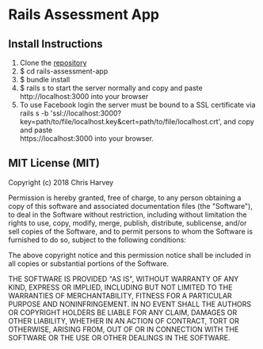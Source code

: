 
# Rails Assessment App


## Install Instructions
1.  Clone the [repository](https://github.com/Harvey783/rails-assessment-app)
2.  $ cd rails-assessment-app
3.  $ bundle install
4.  $ rails s to start the server normally and copy and paste http://localhost:3000 into your browser
5.  To use Facebook login the server must be bound to a SSL certificate via rails s -b
      'ssl://localhost:3000?key=path/to/file/localhost.key&cert=path/to/file/localhost.crt', and copy and paste   
      https://localhost:3000 into your browser.



## MIT License (MIT)
Copyright (c) 2018 Chris Harvey

Permission is hereby granted, free of charge, to any person obtaining a copy
of this software and associated documentation files (the "Software"), to deal
in the Software without restriction, including without limitation the rights
to use, copy, modify, merge, publish, distribute, sublicense, and/or sell
copies of the Software, and to permit persons to whom the Software is
furnished to do so, subject to the following conditions:

The above copyright notice and this permission notice shall be included in
all copies or substantial portions of the Software.

THE SOFTWARE IS PROVIDED "AS IS", WITHOUT WARRANTY OF ANY KIND, EXPRESS OR
IMPLIED, INCLUDING BUT NOT LIMITED TO THE WARRANTIES OF MERCHANTABILITY,
FITNESS FOR A PARTICULAR PURPOSE AND NONINFRINGEMENT. IN NO EVENT SHALL THE
AUTHORS OR COPYRIGHT HOLDERS BE LIABLE FOR ANY CLAIM, DAMAGES OR OTHER
LIABILITY, WHETHER IN AN ACTION OF CONTRACT, TORT OR OTHERWISE, ARISING FROM,
OUT OF OR IN CONNECTION WITH THE SOFTWARE OR THE USE OR OTHER DEALINGS IN
THE SOFTWARE.
